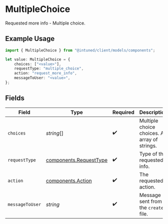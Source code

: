# MultipleChoice

Requested more info - Multiple choice.

## Example Usage

```typescript
import { MultipleChoice } from "@intuned/client/models/components";

let value: MultipleChoice = {
    choices: ["<value>"],
    requestType: "multiple_choice",
    action: "request_more_info",
    messageToUser: "<value>",
};
```

## Fields

| Field                                                            | Type                                                             | Required                                                         | Description                                                      |
| ---------------------------------------------------------------- | ---------------------------------------------------------------- | ---------------------------------------------------------------- | ---------------------------------------------------------------- |
| `choices`                                                        | *string*[]                                                       | :heavy_check_mark:                                               | Multiple choice choices. An array of strings.                    |
| `requestType`                                                    | [components.RequestType](../../models/components/requesttype.md) | :heavy_check_mark:                                               | Type of the requested info.                                      |
| `action`                                                         | [components.Action](../../models/components/action.md)           | :heavy_check_mark:                                               | The requested action.                                            |
| `messageToUser`                                                  | *string*                                                         | :heavy_check_mark:                                               | Message sent from the `create` file.                             |